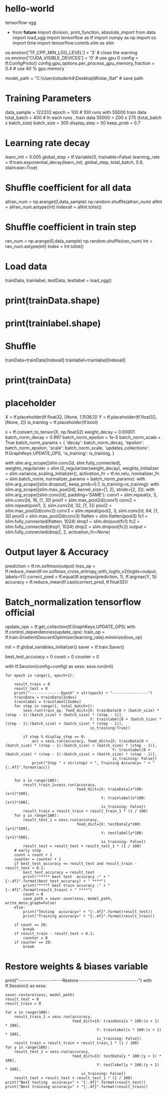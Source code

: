 # hello-world
tensorflow vgg

+ from __future__ import division, print_function, absolute_import
from data import load_vgg
import tensorflow as tf
import numpy as np
import os
import time
import tensorflow.contrib.slim as slim

os.environ['TF_CPP_MIN_LOG_LEVEL'] = '3'    # close the warning
os.environ['CUDA_VISIBLE_DEVICES'] = '0'    # use gpu 0
config = tf.ConfigProto()
config.gpu_options.per_process_gpu_memory_fraction = 0.4  # use 40 % gpu memory

model_path = "C:\\Users\student4\Desktop\Wistar_Rat"  # save path

# Training Parameters
data_sample = 122332
epoch = 100                  # 100 runs with 55000 train data
total_batch = 400            # In each runs , train data 55000 = 200 x 275 (total_batch x batch_size)
batch_size = 305
display_step = 50
keep_prob = 0.7

# Learning rate decay
learn_init = 0.005
global_step = tf.Variable(0, trainable=False)
learning_rate = tf.train.exponential_decay(learn_init, global_step, total_batch, 0.9, staircase=True)

# Shuffle coefficient for all data
allran_num = np.arange(0,data_sample)
np.random.shuffle(allran_num)
allInt = allran_num.astype(int)
Indexall = allInt.tolist()
# Shuffle coefficient in train step
ran_num = np.arange(0,data_sample)
np.random.shuffle(ran_num)
Int = ran_num.astype(int)
Index = Int.tolist()

# Load data
trainData, trainlabel, testData, testlabel = load_vgg()

# print(trainData.shape)
# print(trainlabel.shape)
# Shuffle
trainData=trainData[Indexall]
trainlabel=trainlabel[Indexall]
# print(trainData)
# placeholder
X = tf.placeholder(tf.float32, [None, 1,1536,1])
Y = tf.placeholder(tf.float32, [None, 2])
is_training = tf.placeholder(tf.bool)


x = tf.convert_to_tensor(X, np.float32)
weight_decay = 0.00001
batch_norm_decay = 0.997
batch_norm_epsilon = 1e-5
batch_norm_scale = True
batch_norm_params = {
      'decay': batch_norm_decay,
      'epsilon': batch_norm_epsilon,
      'scale': batch_norm_scale,
      'updates_collections': tf.GraphKeys.UPDATE_OPS,
      'is_training': is_training,
  }


with slim.arg_scope([slim.conv2d, slim.fully_connected],
      weights_regularizer = slim.l2_regularizer(weight_decay),
      weights_initializer = slim.variance_scaling_initializer(),
      activation_fn = tf.nn.relu,
      normalizer_fn = slim.batch_norm,
      normalizer_params = batch_norm_params):
    with slim.arg_scope([slim.dropout], keep_prob=0.7, is_training=is_training):
        with slim.arg_scope([slim.max_pool2d], kernel_size=[1, 2], stride=[2, 2]):
            with slim.arg_scope([slim.conv2d], padding='SAME'):
                conv1 = slim.repeat(x, 3, slim.conv2d, 16, [1, 3])
                pool1 = slim.max_pool2d(conv1)
                conv2 = slim.repeat(pool1, 3, slim.conv2d, 32, [1, 3])
                pool2 = slim.max_pool2d(conv2)
                conv3 = slim.repeat(pool2, 3, slim.conv2d, 64, [1, 3])
                pool3 = slim.max_pool2d(conv3)
                flatten = slim.flatten(pool3)
                fc1 = slim.fully_connected(flatten, 1024)
                drop1 = slim.dropout(fc1)
                fc2 = slim.fully_connected(drop1, 1024)
                drop2 = slim.dropout(fc2)
                output = slim.fully_connected(drop2, 2, activation_fn=None)


# Output layer & Accuracy
prediction = tf.nn.softmax(output)
loss_op = tf.reduce_mean(tf.nn.softmax_cross_entropy_with_logits_v2(logits=output, labels=Y))
correct_pred = tf.equal(tf.argmax(prediction, 1), tf.argmax(Y, 1))
accuracy = tf.reduce_mean(tf.cast(correct_pred, tf.float32))

# Batch_normalization tensorflow official
update_ops = tf.get_collection(tf.GraphKeys.UPDATE_OPS)
with tf.control_dependencies(update_ops):
    train_op = tf.train.GradientDescentOptimizer(learning_rate).minimize(loss_op)


init = tf.global_variables_initializer()
saver = tf.train.Saver()

best_test_accuracy = 0
count = 0
counter = 0

with tf.Session(config=config) as sess:
    sess.run(init)

    for epoch in range(1, epoch+1):

        result_train = 0
        result_test = 0
        print("--------------Epoch" + str(epoch) + "----------------")
        trainData = trainData[Index]
        trainlabel = trainlabel[Index]
        for step in range(1, total_batch+1):
            sess.run(train_op, feed_dict={X: trainData[0 + (batch_size) * (step - 1):(batch_size) + (batch_size) * (step - 1)],
                                          Y: trainlabel[0 + (batch_size) * (step - 1):(batch_size) + (batch_size) * (step - 1)],
                                          is_training:True})

            if step % display_step == 0:
                acc = sess.run(accuracy, feed_dict={X: trainData[0 + (batch_size) * (step - 1):(batch_size) + (batch_size) * (step - 1)],
                                                    Y: trainlabel[0 + (batch_size) * (step - 1):(batch_size) + (batch_size) * (step - 1)],
                                                    is_training: False})
                print("Step " + str(step) + ", Training Accuracy= " + "{:.4f}".format(acc))


        for x in range(100):
            result_train_1=sess.run(accuracy,
                                    feed_dict={X: trainData[x*100:(x+1)*100],
                                               Y: trainlabel[x*100:(x+1)*100],
                                               is_training: False})
            result_train = result_train + result_train_1 * (1 / 100)
        for y in range(100):
            result_test_1 = sess.run(accuracy,
                                    feed_dict={X: testData[y*100:(y+1)*100],
                                               Y: testlabel[y*100:(y+1)*100],
                                               is_training: False})
            result_test = result_test + result_test_1 * (1 / 100)
        # early stop
        count = count + 1
        counter = counter + 1
        if best_test_accuracy <= result_test and result_train - result_test < 0.1:
            best_test_accuracy = result_test
            print("***** best test  accuracy :" + "{:.4f}".format(best_test_accuracy) + " ****")
            print("***** best train accuracy :" + "{:.4f}".format(result_train) + " ****")
            count = 0
            save_path = saver.save(sess, model_path, write_meta_graph=False)
        else:
            print("Testing  accuracy=" + "{:.4f}".format(result_test))
            print("Training accuracy=" + "{:.4f}".format(result_train))

        if count == 20:
            break
        if result_train - result_test < 0.1:
            counter = 0
        if counter == 20:
            break

# Restore weights & biases variable
print("----------------------Restore------------------------------")
with tf.Session() as sess:

    saver.restore(sess, model_path)
    result_test = 0
    result_train = 0

    for x in range(100):
        result_train_1 = sess.run(accuracy,
                                  feed_dict={X: trainData[x * 100:(x + 1) * 100],
                                             Y: trainlabel[x * 100:(x + 1) * 100],
                                             is_training: False})
        result_train = result_train + result_train_1 * (1 / 100)
    for y in range(100):
        result_test_1 = sess.run(accuracy,
                                  feed_dict={X: testData[y * 100:(y + 1) * 100],
                                             Y: testlabel[y * 100:(y + 1) * 100],
                                      is_training: False})
        result_test = result_test + result_test_1 * (1 / 100)
    print("Best testing  accuracy=" + "{:.4f}".format(result_test))
    print("Best training accuracy=" + "{:.4f}".format(result_train))
